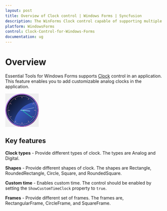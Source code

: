 ```yaml
---
layout: post
title: Overview of Clock control | Windows Forms | Syncfusion
description: The WinForms Clock control capable of supporting multiple time zones. Supports analog and digital clock appearance with different frames, appearance etc.
platform: WindowsForms
control: Clock-Control-for-Windows-Forms
documentation: ug
---
```


# Overview

Essential Tools for Windows Forms supports [Clock](https://help.syncfusion.com/cr/windowsforms/Syncfusion.Tools.Windows~Syncfusion.Windows.Forms.Tools.Clock.html) control in an application. This feature enables you to add customizable analog clocks in the application.

![Overview of the Clock control](Overview_images/overview.png)

## Key features

**Clock types** - Provide different types of clock. The types are Analog and Digital.

**Shapes** - Provide different shapes of clock. The shapes are Rectangle, RoundedRectangle, Circle, Square, and RoundedSquare.

**Custom time** - Enables custom time. The control should be enabled by setting the `ShowCustomTimeClock` property to `true`.

**Frames** - Provide different set of frames. The frames are, RectangularFrame, CircleFrame, and SquareFrame.
